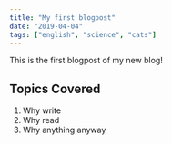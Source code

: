 ```yaml
---
title: "My first blogpost"
date: "2019-04-04"
tags: ["english", "science", "cats"]
---
```


This is the first blogpost of my new blog!

## Topics Covered

1. Why write
2. Why read
3. Why anything anyway
